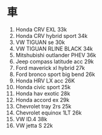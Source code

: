 車
===

1. Honda CRV EXL 33k
1. Honda CRV hybrid sport 34k
1. VW TIGUAN se 30k
1. VW TIGUAN RLINE BLACK 34k
1. Mitshubishi outlander PHEV 36k
1. Jeep compass latitude acc 29k
1. Ford maverick xl hybrid 27k
1. Ford bronco sport big bend 26k
1. Honda HRV LX acc 26K
1. Honda civic sport 25k
1. Honda hav exotic 28k
1. Honda accord ex 29k
1. Chevrolet tray 2rs 25k
1. Chevrolet equinox  1LT 26k
1. VW ID.4 38k
1. VW jetta S 22k
